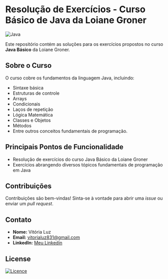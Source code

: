 # Resolução de Exercícios - Curso Básico de Java da Loiane Groner

![Java](https://img.shields.io/badge/java-%23ED8B00.svg?style=for-the-badge&logo=openjdk&logoColor=white)

Este repositório contém as soluções para os exercícios propostos no curso **Java Básico** da Loiane Groner. 

## Sobre o Curso

O curso cobre os fundamentos da linguagem Java, incluindo:

- Sintaxe básica
- Estruturas de controle
- Arrays
- Condicionais
- Laços de repetição
- Lógica Matemática
- Classes e Objetos
- Métodos
- Entre outros conceitos fundamentais de programação.

## Principais Pontos de Funcionalidade
- Resolução de exercícios do curso Java Básico da Loiane Groner
- Exercícios abrangendo diversos tópicos fundamentais de programação em Java

## Contribuições

Contribuições são bem-vindas! Sinta-se à vontade para abrir uma *issue* ou enviar um *pull request*.

## Contato

- **Nome:** Vitória Luz 
- **Email:** vitorialuz831@gmail.com
- **LinkedIn:** [Meu Linkedin](https://www.linkedin.com/in/vit%C3%B3ria-luz-alves-d%E2%80%99-abadia-600573239/)

## License

[![Licence](https://img.shields.io/github/license/Ileriayo/markdown-badges?style=for-the-badge)](./LICENSE)
